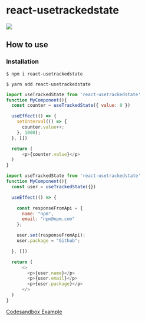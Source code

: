 # react-usetrackedstate

<a href="https://www.npmjs.com/package/react-usetrackedstate"><img src="https://img.shields.io/static/v1?logo=npm&message=react-useTrackedState"></a>


## How to use

### Installation

```shell
$ npm i react-usetrackedstate
```
```shell
$ yarn add react-usetrackedstate
```

```javascript
import useTrackedState from 'react-usetrackedstate'
function MyComponent(){
  const counter = useTrackedState({ value: 0 })

  useEffect(() => {
    setInterval(() => {
      counter.value++;
    }, 1000);
  }, [])

  return (
      <p>{counter.value}</p>
  ) 
}
```

```javascript
import useTrackedState from 'react-usetrackedstate'
function MyComponent(){
  const user = useTrackedState({})

  useEffect(() => {

    const responseFromApi = {
      name: "npm",
      email: "npm@npm.com"
    };

    user.set(responseFromApi);
    user.package = "Github";

  }, [])

  return (
      <>
        <p>{user.name}</p>
        <p>{user.email}</p>
        <p>{user.package}</p>
      </>
  ) 
}
```
<a href="https://codesandbox.io/s/react-usetrackedstate-bujiu">Codesandbox Example</a>
